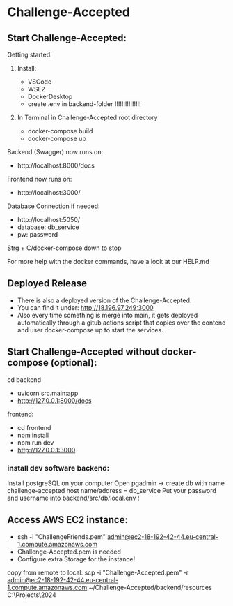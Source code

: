 # Challenge-Accepted

## Start Challenge-Accepted:

Getting started:

1. Install:

   - VSCode
   - WSL2
   - DockerDesktop
   - create .env in backend-folder !!!!!!!!!!!!!!!

2. In Terminal in Challenge-Accepted root directory
   - docker-compose build
   - docker-compose up

Backend (Swagger) now runs on:

- http://localhost:8000/docs

Frontend now runs on:

- http://localhost:3000/

Database Connection if needed:

- http://localhost:5050/
- database: db_service
- pw: password

Strg + C/docker-compose down to stop

For more help with the docker commands, have a look at our HELP.md

## Deployed Release

- There is also a deployed version of the Challenge-Accepted.
- You can find it under: http://18.196.97.249:3000
- Also every time something is merge into main, it gets deployed automatically
  through a gitub actions script that copies over the contend and user docker-compose up
  to start the services.

## Start Challenge-Accepted without docker-compose (optional):

cd backend

- uvicorn src.main:app
- http://127.0.0.1:8000/docs

frontend:

- cd frontend
- npm install
- npm run dev
- http://127.0.0.1:3000

### install dev software backend:

Install postgreSQL on your computer
Open pgadmin -> create db with name challenge-accepted
host name/address = db_service
Put your password and username into backend/src/db/local.env !

## Access AWS EC2 instance:

- ssh -i "ChallengeFriends.pem" admin@ec2-18-192-42-44.eu-central-1.compute.amazonaws.com
- Challenge-Accepted.pem is needed
- Configure extra Storage for the instance!

copy from remote to local:
scp -i "Challenge-Accepted.pem" -r admin@ec2-18-192-42-44.eu-central-1.compute.amazonaws.com:~/Challenge-Accepted/backend/resources C:\Projects\2024
